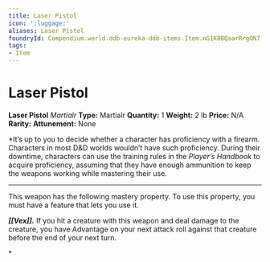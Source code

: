 ```yaml
---
title: Laser Pistol
icon: ':luggage:'
aliases: Laser Pistol
foundryId: Compendium.world.ddb-eureka-ddb-items.Item.nG1K0BQaarRrgON7
tags:
- Item
---
```


# Laser Pistol

**Laser Pistol**
_Martialr_
**Type:** Martialr
**Quantity:** 1
**Weight:** 2 lb
**Price:** N/A
**Rarity:** 
**Attunement:** None

*It’s up to you to decide whether a character has proficiency with a firearm. Characters in most D&D worlds wouldn’t have such proficiency. During their downtime, characters can use the training rules in the *Player’s Handbook* to acquire proficiency, assuming that they have enough ammunition to keep the weapons working while mastering their use.
<div class="mastery-container"><hr />
<p>This weapon has the following mastery property. To use this property, you must have a feature that lets you use it.

***[[Vex]].*** If you hit a creature with this weapon and deal damage to the creature, you have Advantage on your next attack roll against that creature before the end of your next turn.</p>*